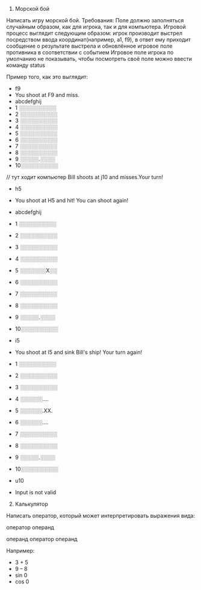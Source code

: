 1. Морской бой

Написать игру морской бой. Требования:
Поле должно заполняться случайным образом, как для игрока, так и для компьютера.
Игровой процесс выглядит следующим образом: игрок производит выстрел посредством ввода координат(например, a1, f9), в ответ ему приходит сообщение о результате выстрела и обновлённое игровое поле противника в соответствии с событием
Игровое поле игрока по умолчанию не показывать, чтобы посмотреть своё поле можно ввести команду status

Пример того, как это выглядит: 
* f9
* You shoot at F9 and miss.
*   abcdefghij
* 1 ░░░░░░░░░░
* 2 ░░░░░░░░░░
* 3 ░░░░░░░░░░
* 4 ░░░░░░░░░░
* 5 ░░░░░░░░░░
* 6 ░░░░░░░░░░
* 7 ░░░░░░░░░░
* 8 ░░░░░░░░░░
* 9 ░░░░░.░░░░
* 10░░░░░░░░░░

// тут ходит компьютер
Bill shoots at j10 and misses.Your turn!

* h5
* You shoot at H5 and hit! You can shoot again!
*   abcdefghij
* 1 ░░░░░░░░░░
* 2 ░░░░░░░░░░
* 3 ░░░░░░░░░░
* 4 ░░░░░░░░░░
* 5 ░░░░░░░X░░
* 6 ░░░░░░░░░░
* 7 ░░░░░░░░░░
* 8 ░░░░░░░░░░
* 9 ░░░░░.░░░░
* 10░░░░░░░░░░

* i5
* You shoot at I5 and sink Bill's ship! Your turn again!
* 1 ░░░░░░░░░░
* 2 ░░░░░░░░░░
* 3 ░░░░░░░░░░
* 4 ░░░░░░....
* 5 ░░░░░░.XX.
* 6 ░░░░░░....
* 7 ░░░░░░░░░░
* 8 ░░░░░░░░░░
* 9 ░░░░░.░░░░
* 10░░░░░░░░░░

* u10
* Input is not valid

2. Калькулятор

Написать оператор, который может интерпретировать выражения вида:

оператор операнд

операнд оператор операнд

Например:
* 3 + 5
* 9 – 8
* sin 0
* cos 0